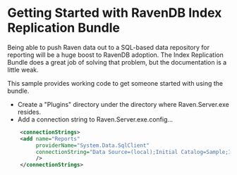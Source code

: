 Getting Started with RavenDB Index Replication Bundle
=====================================================
Being able to push Raven data out to a SQL-based data repository for reporting will be a huge boost to RavenDB adoption. The Index Replication Bundle does a great job of solving that problem, but the documentation is a little weak.

This sample provides working code to get someone started with using the bundle.

+ Create a "Plugins" directory under the directory where Raven.Server.exe resides.
+ Add a connection string to Raven.Server.exe.config...
```xml
	<connectionStrings>
    <add name="Reports"
         providerName="System.Data.SqlClient"
         connectionString="Data Source=(local);Initial Catalog=Sample;Integrated Security=SSPI;"
         />
	</connectionStrings>
```